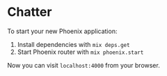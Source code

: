 # Chatter

To start your new Phoenix application:

1. Install dependencies with `mix deps.get`
2. Start Phoenix router with `mix phoenix.start`

Now you can visit `localhost:4000` from your browser.
